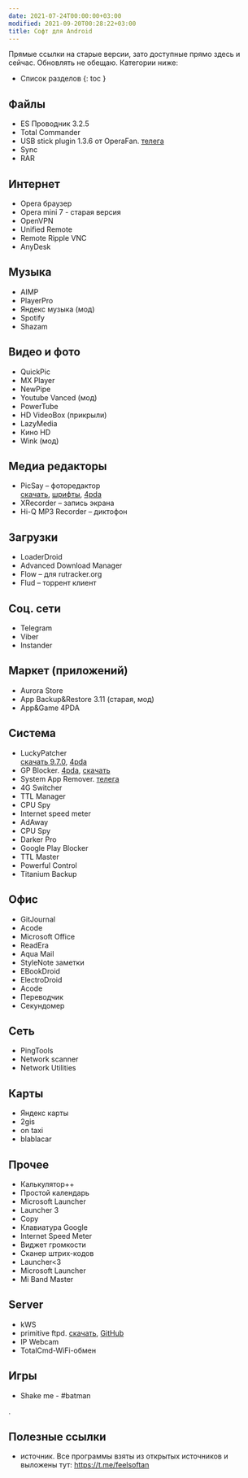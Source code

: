 ```yaml
---
date: 2021-07-24T00:00:00+03:00
modified: 2021-09-20T00:28:22+03:00
title: Софт для Android
---
```


Прямые ссылки на старые версии, зато доступные прямо здесь и сейчас. Обновлять не обещаю. Категории ниже:

* Список разделов
{: toc }

## Файлы
- ES Проводник 3.2.5
- Total Commander
- USB stick plugin 1.3.6 от OperaFan. 
  [телега](https://t.me/FeelSoftAn/164)
- Sync
- RAR

## Интернет 
- Opera браузер
- Opera mini 7 - старая версия
- OpenVPN
- Unified Remote
- Remote Ripple VNC
- AnyDesk

## Музыка
- AIMP
- PlayerPro
- Яндекс музыка (мод)
- Spotify
- Shazam

## Видео и фото
- QuickPic
- MX Player
- NewPipe
- Youtube Vanced (мод)
- PowerTube
- HD VideoBox (прикрыли)
- LazyMedia 
- Кино HD
- Wink (мод)

## Медиа редакторы
- PicSay – фоторедактор  
  [скачать](#), [шрифты](#), [4pda](#)
- XRecorder  – запись экрана
- Hi-Q MP3 Recorder – диктофон

## Загрузки
- LoaderDroid
- Advanced Download Manager
- Flow – для rutracker.org
- Flud – торрент клиент

## Соц. сети
- Telegram
- Viber
- Instander

## Маркет (приложений)
- Aurora Store
- App Backup&Restore 3.11 (старая, мод)
- App&Game 4PDA

## Система
- LuckyPatcher  
  [скачать 9.7.0](https://tlgur.com/d/g306JW64), [4pda](https://4pda.to/forum/index.php?showtopic=298302)
- GP Blocker. 
  [4pda](#), [скачать](#)
- System App Remover. 
  [телега](https://t.me/FeelSoftAn/170)
- 4G Switcher
- TTL Manager
- CPU Spy
- Internet speed meter
- AdAway
- CPU Spy
- Darker Pro
- Google Play Blocker
- TTL Master
- Powerful Control
- Titanium Backup

## Офис
- GitJournal
- Acode
- Microsoft Office
- ReadEra
- Aqua Mail
- StyleNote заметки
- EBookDroid
- ElectroDroid
- Acode
- Переводчик
- Секундомер


## Сеть
- PingTools
- Network scanner
- Network Utilities

## Карты
- Яндекс карты
- 2gis
- on taxi
- blablacar

## Прочее
- Калькулятор++
- Простой календарь
- Microsoft Launcher
- Launcher 3
- Copy
- Клавиатура Google
- Internet Speed Meter
- Виджет громкости
- Сканер штрих-кодов
- Launcher<3
- Microsoft Launcher
- Mi Band Master 

## Server
- kWS
- primitive ftpd. [скачать](#), [GitHub](https://github.com/wolpi/prim-ftpd/releases)
- IP Webcam
- TotalCmd-WiFi-обмен

## Игры
- Shake me - #batman

.

## Полезные ссылки
- источник. Все программы взяты из открытых источников и выложены тут: <https://t.me/feelsoftan>
